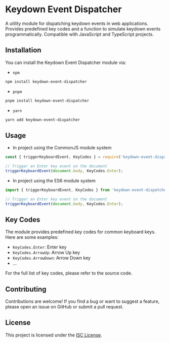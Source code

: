 # Keydown Event Dispatcher
A utility module for dispatching keydown events in web applications. Provides predefined key codes and a function to simulate keydown events programmatically. Compatible with JavaScript and TypeScript projects.

## Installation
You can install the Keydown Event Dispatcher module via:
- `npm`
```bash
npm install keydown-event-dispatcher
```
- `pnpm`
```bash
pnpm install keydown-event-dispatcher
```
- `yarn`
```bash
yarn add keydown-event-dispatcher
```



## Usage
- In project using the CommonJS module system
```javascript
const { triggerKeyboardEvent, KeyCodes } = require('keydown-event-dispatcher');

// Trigger an Enter key event on the document
triggerKeyboardEvent(document.body, KeyCodes.Enter);
```

- In project using the ES6 module system
```typescript
import { triggerKeyboardEvent, KeyCodes } from 'keydown-event-dispatcher';

// Trigger an Enter key event on the document
triggerKeyboardEvent(document.body, KeyCodes.Enter);
```

## Key Codes
The module provides predefined key codes for common keyboard keys. Here are some examples:
- `KeyCodes.Enter`: Enter key
- `KeyCodes.ArrowUp`: Arrow Up key
- `KeyCodes.ArrowDown`: Arrow Down key
- ...<br>

For the full list of key codes, please refer to the source code.


## Contributing
Contributions are welcome! If you find a bug or want to suggest a feature, please open an issue on GitHub or submit a pull request.


## License
This project is licensed under the [ISC License](https://opensource.org/license/isc-license-txt).
